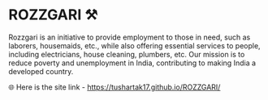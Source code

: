 # ROZZGARI ⚒️
Rozzgari is an initiative to provide employment to those in need, such as laborers, housemaids, etc., while also offering essential services to people, including electricians, house cleaning, plumbers, etc. Our mission is to reduce poverty and unemployment in India, contributing to making India a developed country.

🌐 Here is the site link - https://tushartak17.github.io/ROZZGARI/
